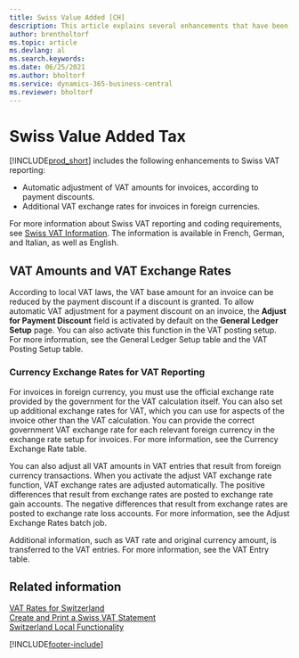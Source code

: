 ```yaml
---
title: Swiss Value Added [CH]
description: This article explains several enhancements that have been made to the Swiss VAT reporting features.
author: brentholtorf
ms.topic: article
ms.devlang: al
ms.search.keywords:
ms.date: 06/25/2021
ms.author: bholtorf
ms.service: dynamics-365-business-central
ms.reviewer: bholtorf
---
```

# Swiss Value Added Tax

[!INCLUDE[prod_short](../../includes/prod_short.md)] includes the following enhancements to Swiss VAT reporting:  

- Automatic adjustment of VAT amounts for invoices, according to payment discounts.  
- Additional VAT exchange rates for invoices in foreign currencies.  

For more information about Swiss VAT reporting and coding requirements, see [Swiss VAT Information](https://www.estv.admin.ch/estv/en/home/value-added-tax.html). The information is available in French, German, and Italian, as well as English.  

## VAT Amounts and VAT Exchange Rates

According to local VAT laws, the VAT base amount for an invoice can be reduced by the payment discount if a discount is granted. To allow automatic VAT adjustment for a payment discount on an invoice, the **Adjust for Payment Discount** field is activated by default on the **General Ledger Setup** page. You can also activate this function in the VAT posting setup. For more information, see the General Ledger Setup table and the VAT Posting Setup table.  

### Currency Exchange Rates for VAT Reporting

For invoices in foreign currency, you must use the official exchange rate provided by the government for the VAT calculation itself. You can also set up additional exchange rates for VAT, which you can use for aspects of the invoice other than the VAT calculation. You can provide the correct government VAT exchange rate for each relevant foreign currency in the exchange rate setup for invoices. For more information, see the Currency Exchange Rate table.  

You can also adjust all VAT amounts in VAT entries that result from foreign currency transactions. When you activate the adjust VAT exchange rate function, VAT exchange rates are adjusted automatically. The positive differences that result from exchange rates are posted to exchange rate gain accounts. The negative differences that result from exchange rates are posted to exchange rate loss accounts. For more information, see the Adjust Exchange Rates batch job.  

Additional information, such as VAT rate and original currency amount, is transferred to the VAT entries. For more information, see the VAT Entry table.  

## Related information

[VAT Rates for Switzerland](vat-rates-for-switzerland.md)   
[Create and Print a Swiss VAT Statement](how-to-create-and-print-a-swiss-vat-statement.md)   
[Switzerland Local Functionality](switzerland-local-functionality.md)   


[!INCLUDE[footer-include](../../includes/footer-banner.md)]
